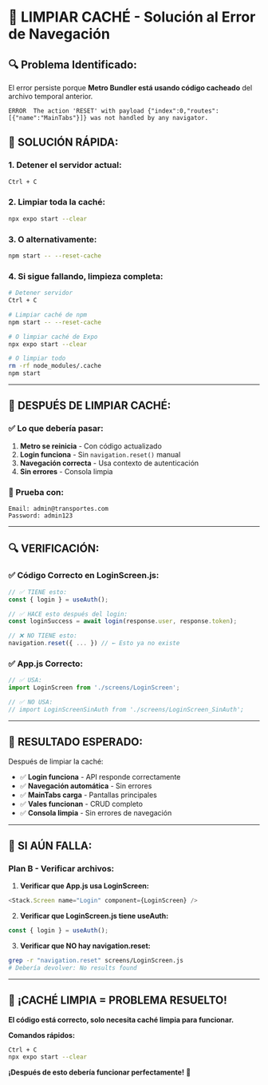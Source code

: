 # 🧹 **LIMPIAR CACHÉ - Solución al Error de Navegación**

## 🔍 **Problema Identificado:**

El error persiste porque **Metro Bundler está usando código cacheado** del archivo temporal anterior.

```
ERROR  The action 'RESET' with payload {"index":0,"routes":[{"name":"MainTabs"}]} was not handled by any navigator.
```

## 🔧 **SOLUCIÓN RÁPIDA:**

### **1. Detener el servidor actual:**
```bash
Ctrl + C
```

### **2. Limpiar toda la caché:**
```bash
npx expo start --clear
```

### **3. O alternativamente:**
```bash
npm start -- --reset-cache
```

### **4. Si sigue fallando, limpieza completa:**
```bash
# Detener servidor
Ctrl + C

# Limpiar caché de npm
npm start -- --reset-cache

# O limpiar caché de Expo
npx expo start --clear

# O limpiar todo
rm -rf node_modules/.cache
npm start
```

---

## 📱 **DESPUÉS DE LIMPIAR CACHÉ:**

### **✅ Lo que debería pasar:**
1. **Metro se reinicia** - Con código actualizado
2. **Login funciona** - Sin `navigation.reset()` manual
3. **Navegación correcta** - Usa contexto de autenticación
4. **Sin errores** - Consola limpia

### **🧪 Prueba con:**
```
Email: admin@transportes.com
Password: admin123
```

---

## 🔍 **VERIFICACIÓN:**

### **✅ Código Correcto en LoginScreen.js:**
```javascript
// ✅ TIENE esto:
const { login } = useAuth();

// ✅ HACE esto después del login:
const loginSuccess = await login(response.user, response.token);

// ❌ NO TIENE esto:
navigation.reset({ ... }) // ← Esto ya no existe
```

### **✅ App.js Correcto:**
```javascript
// ✅ USA:
import LoginScreen from './screens/LoginScreen';

// ✅ NO USA:
// import LoginScreenSinAuth from './screens/LoginScreen_SinAuth';
```

---

## 🎯 **RESULTADO ESPERADO:**

Después de limpiar la caché:

- ✅ **Login funciona** - API responde correctamente
- ✅ **Navegación automática** - Sin errores
- ✅ **MainTabs carga** - Pantallas principales
- ✅ **Vales funcionan** - CRUD completo
- ✅ **Consola limpia** - Sin errores de navegación

---

## 🚨 **SI AÚN FALLA:**

### **Plan B - Verificar archivos:**

1. **Verificar que App.js usa LoginScreen:**
```javascript
<Stack.Screen name="Login" component={LoginScreen} />
```

2. **Verificar que LoginScreen.js tiene useAuth:**
```javascript
const { login } = useAuth();
```

3. **Verificar que NO hay navigation.reset:**
```bash
grep -r "navigation.reset" screens/LoginScreen.js
# Debería devolver: No results found
```

---

## 🎉 **¡CACHÉ LIMPIA = PROBLEMA RESUELTO!**

**El código está correcto, solo necesita caché limpia para funcionar.**

**Comandos rápidos:**
```bash
Ctrl + C
npx expo start --clear
```

**¡Después de esto debería funcionar perfectamente!** 🚀
